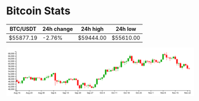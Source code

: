 # Bitcoin Stats

BTC/USDT|24h change|24h high|24h low|
|---|---|---|---|
|$55877.19|-2.76%|$59444.00|$55610.00|

<img src="./chart.svg">
